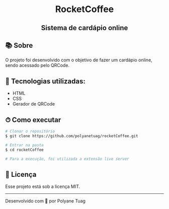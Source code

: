 <div align="center">
  <!-- <img justify-content="center" width= '800' src="" /> -->
  <h1>RocketCoffee</h1>
  <h2>Sistema de cardápio online</h2>
</div>

## 📚 Sobre

O projeto foi desenvolvido com o objetivo de fazer um cardápio online, sendo acessado pelo QRCode.

## 🚀 Tecnologias utilizadas:

- HTML
- CSS
- Gerador de QRCode

## ⏱ Como executar

```bash
# Clonar o repositório
$ git clone https://github.com/polyanetuag/rocketCoffee.git

# Entrar na pasta
$ cd rocketCoffee

# Para a execução, foi utilizada a extensão live server

```

## 📝 Licença

Esse projeto está sob a licença MIT.

---

Desenvolvido com 💜 por Polyane Tuag
